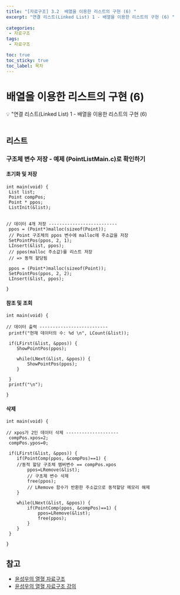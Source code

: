 ```yaml
---
title: "[자료구조] 3.2  배열을 이용한 리스트의 구현 (6) " 
excerpt: "연결 리스트(Linked List) 1 - 배열을 이용한 리스트의 구현 (6) "
 
categories:  
 - 자료구조
tags: 
 - 자료구조

toc: true
toc_sticky: true
toc_label: 목차
---
```

#  배열을 이용한 리스트의 구현 (6)

<aside>
💡 "연결 리스트(Linked List) 1  -  배열을 이용한 리스트의 구현 (6)
</aside>
<br>

## 리스트
### 구조체 변수 저장 - 예제 (PointListMain.c)로 확인하기
#### 초기화 및 저장
```
int main(void) {
 List list;
 Point compPos;
 Point * ppos;
 ListInit(&list);


// 데이터 4개 저장 --------------------------
 ppos = (Point*)malloc(sizeof(Point));
 // Point 구조체의 ppos 변수에 malloc에 주소값을 저장
 SetPointPos(ppos, 2, 1);
 LInsert(&list, ppos);
 // ppos(malloc 주소값)를 리스트 저장
 // => 동적 할당됨

 ppos = (Point*)malloc(sizeof(Point));
 SetPointPos(ppos, 2, 2);
 LInsert(&list, ppos);

}
```

#### 참조 및 조회
```
int main(void) {

// 데이터 출력 --------------------------
 printf("현재 데이터의 수: %d \n", LCount(&list));

 if(LFirst(&list, &ppos)) {
	ShowPointPos(ppos);

	while(LNext(&list, &ppos)) {
		ShowPointPos(ppos);
	}

 }
 printf("\n");

}
```

#### 삭제
```
int main(void) {
	
// xpos가 2인 데이터 삭제 --------------------
 compPos.xpos=2;
 compPos.ypos=0;

 if(LFirst(&list, &ppos)) {
	if(PointComp(ppos, &compPos)==1) {
	//동적 할당 구조체 멤버변수 == compPos.xpos
		ppos=LRemove(&list);
		// 구초제 변수 삭제
		free(ppos);
		// LRemove 함수가 반환한 주소값으로 동적할당 메모리 해제
	}

	while(LNext(&list, &ppos)) {
		if(PointComp(ppos, &compPos)==1) {
			ppos=LRemove(&list);
			free(ppos);
		}	
	}
 }

}
```


## 참고

- [윤성우의 열혈 자료구조](https://book.naver.com/bookdb/book_detail.nhn?bid=6809127)  <br>
- [윤성우의 열혈 자료구조 강의](http://www.orentec.co.kr/teachlist/DA_ST_1/teach_sub1.php) <br>
